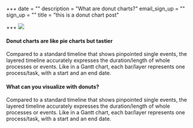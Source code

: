 +++
date = ""
description = "What are donut charts?"
email_sign_up = ""
sign_up = ""
title = "this is a donut chart post"

+++
![](/uploads/GiPoqQOpSfKpofL0h_JTHg(2).png)

#### **Donut charts are like pie charts but tastier**

Compared to a standard timeline that shows pinpointed single events, the layered timeline accurately expresses the duration/length of whole processes or events. Like in a Gantt chart, each bar/layer represents one process/task, with a start and an end date.

#### **What can you visualize with donuts?**

Compared to a standard timeline that shows pinpointed single events, the layered timeline accurately expresses the duration/length of whole processes or events. Like in a Gantt chart, each bar/layer represents one process/task, with a start and an end date.